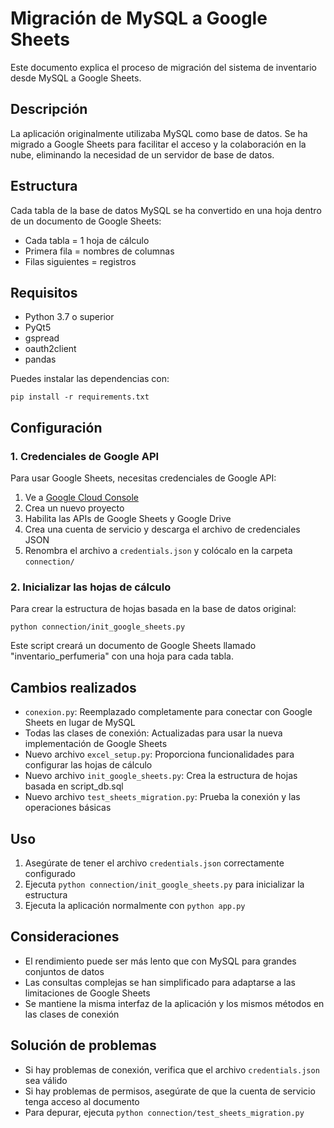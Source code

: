 # Migración de MySQL a Google Sheets

Este documento explica el proceso de migración del sistema de inventario desde MySQL a Google Sheets.

## Descripción

La aplicación originalmente utilizaba MySQL como base de datos. Se ha migrado a Google Sheets para facilitar el acceso y la colaboración en la nube, eliminando la necesidad de un servidor de base de datos.

## Estructura

Cada tabla de la base de datos MySQL se ha convertido en una hoja dentro de un documento de Google Sheets:
- Cada tabla = 1 hoja de cálculo
- Primera fila = nombres de columnas
- Filas siguientes = registros

## Requisitos

- Python 3.7 o superior
- PyQt5
- gspread
- oauth2client
- pandas

Puedes instalar las dependencias con:
```
pip install -r requirements.txt
```

## Configuración

### 1. Credenciales de Google API

Para usar Google Sheets, necesitas credenciales de Google API:

1. Ve a [Google Cloud Console](https://console.cloud.google.com/)
2. Crea un nuevo proyecto
3. Habilita las APIs de Google Sheets y Google Drive
4. Crea una cuenta de servicio y descarga el archivo de credenciales JSON
5. Renombra el archivo a `credentials.json` y colócalo en la carpeta `connection/`

### 2. Inicializar las hojas de cálculo

Para crear la estructura de hojas basada en la base de datos original:

```
python connection/init_google_sheets.py
```

Este script creará un documento de Google Sheets llamado "inventario_perfumeria" con una hoja para cada tabla.

## Cambios realizados

- `conexion.py`: Reemplazado completamente para conectar con Google Sheets en lugar de MySQL
- Todas las clases de conexión: Actualizadas para usar la nueva implementación de Google Sheets
- Nuevo archivo `excel_setup.py`: Proporciona funcionalidades para configurar las hojas de cálculo
- Nuevo archivo `init_google_sheets.py`: Crea la estructura de hojas basada en script_db.sql
- Nuevo archivo `test_sheets_migration.py`: Prueba la conexión y las operaciones básicas

## Uso

1. Asegúrate de tener el archivo `credentials.json` correctamente configurado
2. Ejecuta `python connection/init_google_sheets.py` para inicializar la estructura
3. Ejecuta la aplicación normalmente con `python app.py`

## Consideraciones

- El rendimiento puede ser más lento que con MySQL para grandes conjuntos de datos
- Las consultas complejas se han simplificado para adaptarse a las limitaciones de Google Sheets
- Se mantiene la misma interfaz de la aplicación y los mismos métodos en las clases de conexión

## Solución de problemas

- Si hay problemas de conexión, verifica que el archivo `credentials.json` sea válido
- Si hay problemas de permisos, asegúrate de que la cuenta de servicio tenga acceso al documento
- Para depurar, ejecuta `python connection/test_sheets_migration.py`
